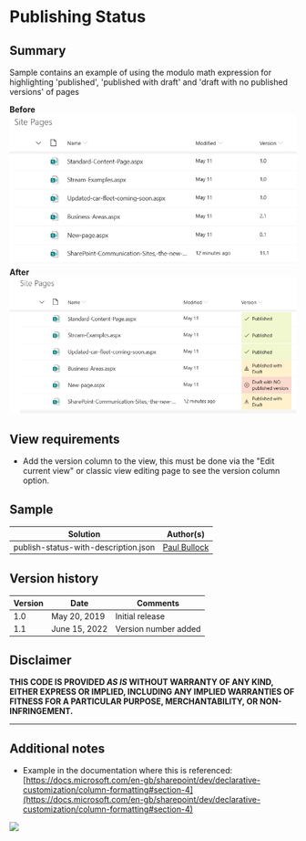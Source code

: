 # Publishing Status

## Summary
Sample contains an example of using the modulo math expression for highlighting 'published', 'published with draft' and 'draft with no published versions' of pages

**Before**
![screenshot of the sample before formatting](./assets/example-before.jpg)
**After**
![screenshot of the sample after formatting](./assets/example-after.jpg)


## View requirements

- Add the version column to the view, this must be done via the "Edit current view" or classic view editing page to see the version column option.

## Sample

Solution|Author(s)
--------|---------
publish-status-with-description.json | [Paul Bullock](https://twitter.com/pkbullock)

## Version history

Version|Date|Comments
-------|----|--------
1.0| May 20, 2019|Initial release
1.1| June 15, 2022|Version number added

## Disclaimer
**THIS CODE IS PROVIDED *AS IS* WITHOUT WARRANTY OF ANY KIND, EITHER EXPRESS OR IMPLIED, INCLUDING ANY IMPLIED WARRANTIES OF FITNESS FOR A PARTICULAR PURPOSE, MERCHANTABILITY, OR NON-INFRINGEMENT.**

---

## Additional notes


- Example in the documentation where this is referenced: [https://docs.microsoft.com/en-gb/sharepoint/dev/declarative-customization/column-formatting#section-4](https://docs.microsoft.com/en-gb/sharepoint/dev/declarative-customization/column-formatting#section-4)


<img src="https://telemetry.sharepointpnp.com/sp-dev-list-formatting/column-samples/number-publishing-status" />
